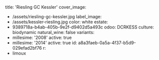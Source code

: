 title: 'Riesling GC Kessler'
cover_image:
  - /assets/riesling-gc-kessler.jpg
label_image:
  - /assets/kessler-riesling.jpg
color: white
estate:
  - 9389718a-b4ab-405b-9e2f-d9402d5a493c
odoo: DCRKESS
culture: biodynamic
natural_wine: false
variants:
  -
    millesime: '2008'
    active: true
  -
    millesime: '2014'
    active: true
id: a8a3faeb-0a5a-4f37-b5d9-029efad2bf76
r:
  - limoux
